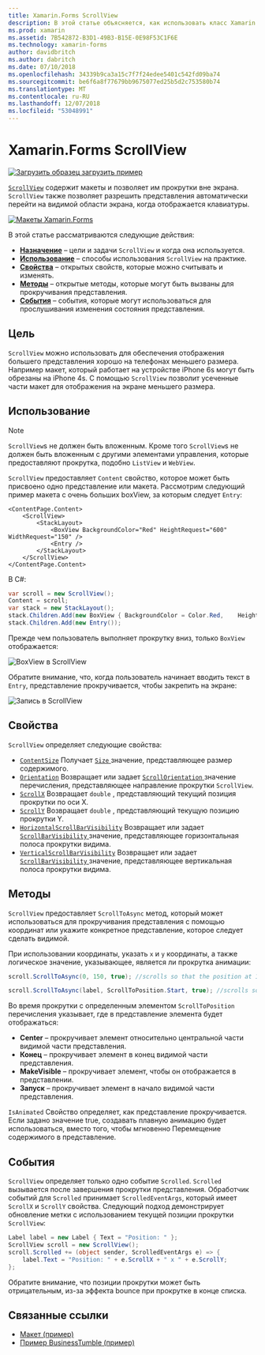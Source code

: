 ```yaml
---
title: Xamarin.Forms ScrollView
description: В этой статье объясняется, как использовать класс Xamarin.Forms ScrollView для представления макеты, не может поместиться на экран только один, и которые имеют содержимое освободить место для клавиатуры.
ms.prod: xamarin
ms.assetid: 7B542872-B3D1-49B3-B15E-0E98F53C1F6E
ms.technology: xamarin-forms
author: davidbritch
ms.author: dabritch
ms.date: 07/10/2018
ms.openlocfilehash: 34339b9ca3a15c7f7f24edee5401c542fd09ba74
ms.sourcegitcommit: be6f6a8f77679bb9675077ed25b5d2c753580b74
ms.translationtype: MT
ms.contentlocale: ru-RU
ms.lasthandoff: 12/07/2018
ms.locfileid: "53048991"
---
```

# <a name="xamarinforms-scrollview"></a>Xamarin.Forms ScrollView

[![Загрузить образец](~/media/shared/download.png) загрузить пример](https://developer.xamarin.com/samples/xamarin-forms/UserInterface/Layout/)

[`ScrollView`](xref:Xamarin.Forms.ScrollView) содержит макеты и позволяет им прокрутки вне экрана. `ScrollView` также позволяет разрешить представления автоматически перейти на видимой области экрана, когда отображается клавиатуры.

[![](scroll-view-images/layouts-sml.png "Макеты Xamarin.Forms")](scroll-view-images/layouts.png#lightbox "макеты Xamarin.Forms")

В этой статье рассматриваются следующие действия:

- **[Назначение](#purpose)**  &ndash; цели и задачи `ScrollView` и когда она используется.
- **[Использование](#usage)**  &ndash; способы использования `ScrollView` на практике.
- **[Свойства](#properties)**  &ndash; открытых свойств, которые можно считывать и изменять.
- **[Методы](#methods)**  &ndash; открытые методы, которые могут быть вызваны для прокручивания представления.
- **[События](#events)**  &ndash; события, которые могут использоваться для прослушивания изменения состояния представления.

## <a name="purpose"></a>Цель

`ScrollView` можно использовать для обеспечения отображения большего представления хорошо на телефонах меньшего размера. Например макет, который работает на устройстве iPhone 6s могут быть обрезаны на iPhone 4s. С помощью `ScrollView` позволит усеченные части макет для отображения на экране меньшего размера.

## <a name="usage"></a>Использование

> [!NOTE]
> `ScrollView`s не должен быть вложенным. Кроме того `ScrollView`s не должен быть вложенным с другими элементами управления, которые предоставляют прокрутка, подобно `ListView` и `WebView`.

`ScrollView` предоставляет `Content` свойство, которое может быть присвоено одно представление или макета. Рассмотрим следующий пример макета с очень больших boxView, за которым следует `Entry`:

```xaml
<ContentPage.Content>
    <ScrollView>
        <StackLayout>
            <BoxView BackgroundColor="Red" HeightRequest="600" WidthRequest="150" />
            <Entry />
        </StackLayout>
    </ScrollView>
</ContentPage.Content>
```

В C#:

```csharp
var scroll = new ScrollView();
Content = scroll;
var stack = new StackLayout();
stack.Children.Add(new BoxView { BackgroundColor = Color.Red,    HeightRequest = 600, WidthRequest = 600 });
stack.Children.Add(new Entry());
```

Прежде чем пользователь выполняет прокрутку вниз, только `BoxView` отображается:

![](scroll-view-images/scroll-start.png "BoxView в ScrollView")

Обратите внимание, что, когда пользователь начинает вводить текст в `Entry`, представление прокручивается, чтобы закрепить на экране:

![](scroll-view-images/scroll-end.png "Запись в ScrollView")

## <a name="properties"></a>Свойства

`ScrollView` определяет следующие свойства:

- [`ContentSize`](xref:Xamarin.Forms.ScrollView.ContentSizeProperty) Получает [ `Size` ](xref:Xamarin.Forms.Size) значение, представляющее размер содержимого.
- [`Orientation`](xref:Xamarin.Forms.ScrollView.OrientationProperty) Возвращает или задает [ `ScrollOrientation` ](xref:Xamarin.Forms.ScrollOrientation) значение перечисления, представляющее направление прокрутки `ScrollView`.
- [`ScrollX`](xref:Xamarin.Forms.ScrollView.ScrollXProperty) Возвращает `double` , представляющий текущий позиция прокрутки по оси Х.
- [`ScrollY`](xref:Xamarin.Forms.ScrollView.ScrollYProperty) Возвращает `double` , представляющий текущую позицию прокрутки Y.
- [`HorizontalScrollBarVisibility`](xref:Xamarin.Forms.ScrollView.HorizontalScrollBarVisibilityProperty) Возвращает или задает [ `ScrollBarVisibility` ](xref:Xamarin.Forms.ScrollBarVisibility) значение, представляющее горизонтальная полоса прокрутки видима.
- [`VerticalScrollBarVisibility`](xref:Xamarin.Forms.ScrollView.VerticalScrollBarVisibilityProperty) Возвращает или задает [ `ScrollBarVisibility` ](xref:Xamarin.Forms.ScrollBarVisibility) значение, представляющее вертикальная полоса прокрутки видима.

## <a name="methods"></a>Методы

`ScrollView` предоставляет `ScrollToAsync` метод, который может использоваться для прокручивания представления с помощью координат или укажите конкретное представление, которое следует сделать видимой.

При использовании координаты, указать `x` и `y` координаты, а также логическое значение, указывающее, является ли прокрутка анимации:

```csharp
scroll.ScrollToAsync(0, 150, true); //scrolls so that the position at 150px from the top is visible

scroll.ScrollToAsync(label, ScrollToPosition.Start, true); //scrolls so that the label is at the start of the list
```

Во время прокрутки с определенным элементом `ScrollToPosition` перечисления указывает, где в представление элемента будет отображаться:

- **Center** &ndash; прокручивает элемент относительно центральной части видимой части представления.
- **Конец** &ndash; прокручивает элемент в конец видимой части представления.
- **MakeVisible** &ndash; прокручивает элемент, чтобы он отображается в представлении.
- **Запуск** &ndash; прокручивает элемент в начало видимой части представления.

`IsAnimated` Свойство определяет, как представление прокручивается. Если задано значение true, создавать плавную анимацию будет использоваться, вместо того, чтобы мгновенно Перемещение содержимого в представление.

## <a name="events"></a>События

`ScrollView` определяет только одно событие `Scrolled`. `Scrolled` вызывается после завершения прокрутки представления. Обработчик событий для `Scrolled` принимает `ScrolledEventArgs`, который имеет `ScrollX` и `ScrollY` свойства. Следующий подход демонстрирует обновление метки с использованием текущей позиции прокрутки `ScrollView`:

```csharp
Label label = new Label { Text = "Position: " };
ScrollView scroll = new ScrollView();
scroll.Scrolled += (object sender, ScrolledEventArgs e) => {
    label.Text = "Position: " + e.ScrollX + " x " + e.ScrollY;
};
```

Обратите внимание, что позиции прокрутки может быть отрицательным, из-за эффекта bounce при прокрутке в конце списка.


## <a name="related-links"></a>Связанные ссылки

- [Макет (пример)](https://developer.xamarin.com/samples/xamarin-forms/UserInterface/Layout/)
- [Пример BusinessTumble (пример)](https://developer.xamarin.com/samples/xamarin-forms/UserInterface/BusinessTumble/)
